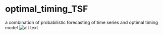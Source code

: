 # optimal_timing_TSF
a combination of probabilistic forecasting of time series and optimal timing model
![alt text](https://github.com/ChenPopper/optimal_timing_TSF/blob/main/model_framework.jpg?raw=true)
